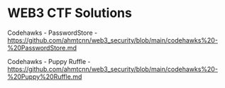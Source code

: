 # WEB3 CTF Solutions

Codehawks - PasswordStore - https://github.com/ahmtcnn/web3_security/blob/main/codehawks%20-%20PasswordStore.md

Codehawks - Puppy Ruffle - https://github.com/ahmtcnn/web3_security/blob/main/codehawks%20-%20Puppy%20Ruffle.md